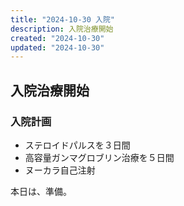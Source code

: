 ```yaml
---
title: "2024-10-30 入院"
description: 入院治療開始
created: "2024-10-30"
updated: "2024-10-30"
---
```


## 入院治療開始

### 入院計画

- ステロイドパルスを３日間
- 高容量ガンマグロブリン治療を５日間
- ヌーカラ自己注射

本日は、準備。